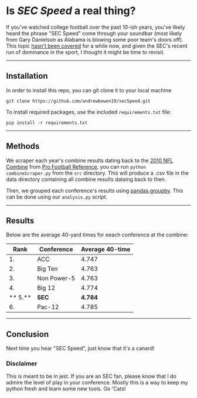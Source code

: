 # Is *SEC Speed* a real thing?

If you've watched college football over the past 10-ish years, you've likely heard the phrase "SEC Speed" come through your soundbar (most likely from Gary Danielson as Alabama is blowing some poor team's doors off). This topic [hasn't been covered](https://bleacherreport.com/articles/482339-debunking-the-myth-of-sec-speed-is-the-sec-really-faster-than-the-competition) for a while now, and given the SEC's recent run of dominance in the sport, I thought it might be time to revisit.

---
## Installation
In order to install this repo, you can git clone it to your local machine

    git clone https://github.com/andrewbowen19/secSpeed.git

To install required packages, use the included `requirements.txt` file:

    pip install -r requirements.txt
    
---

## Methods
We scraper each year's combine results dating back to the [2010 NFL Combine](https://www.pro-football-reference.com/draft/2010-combine.htm) from [Pro Football Reference](https://www.pro-football-reference.com), you can run `python combineScraper.py` from the `src` directory. This will produce a .csv file in the data directory containing all combine results dataing back to then. 

Then, we grouped each conference's results using [pandas.groupby](https://realpython.com/pandas-groupby/). This can be done using our `analysis.py` script. 

---
## Results

Below are the average 40-yard times for eeach conference at the combine:

|Rank|Conference | Average 40-time |
|----|-----------|-------------------|
| 1. |ACC        |    4.747          |
| 2. |Big Ten    |    4.763          |
| 3. |Non Power-5|    4.763          |
| 4. |Big 12     |    4.774          |
|** 5.** |**SEC**        |    **4.784** |
| 6. |Pac-12     |    4.785          |


___
## Conclusion
Next time you hear "SEC Speed", just know that it's a canard! 

### Disclaimer
This is meant to be in jest. If you are an SEC fan, please know that I do admire the level of play in your conference. Mostly this is a way to keep my python fresh and learn some new tools. Go 'Cats!
